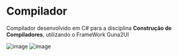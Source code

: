 # Compilador
Compilador desenvolvido em C# para a disciplina <strong>Construção de Compiladores</strong>, utilizando o FrameWork Guna2UI

![image](https://user-images.githubusercontent.com/42442369/107854971-516ab300-6dfe-11eb-83c4-d2ab9b1ce9b6.png)
![image](https://user-images.githubusercontent.com/42442369/107854980-6e06eb00-6dfe-11eb-92c0-8ad3ccdb1ab5.png)
